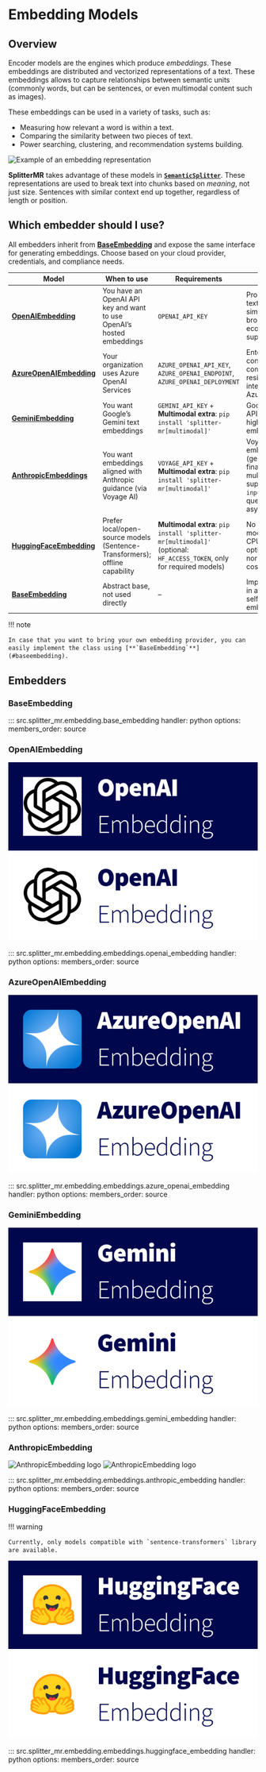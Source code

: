 # **Embedding Models**

## Overview

Encoder models are the engines which produce *embeddings*. These embeddings are distributed and vectorized representations of a text. These embeddings allows to capture relationships between semantic units (commonly words, but can be sentences, or even multimodal content such as images).  

These embeddings can be used in a variety of tasks, such as:

- Measuring how relevant a word is within a text.  
- Comparing the similarity between two pieces of text.  
- Power searching, clustering, and recommendation systems building.  

![Example of an embedding representation](../assets/vectorization.png)

**SplitterMR** takes advantage of these models in [**`SemanticSplitter`**](./splitter.md#semanticsplitter). These representations are used to break text into chunks based on *meaning*, not just size. Sentences with similar context end up together, regardless of length or position.

## Which embedder should I use?

All embedders inherit from [**BaseEmbedding**](#baseembedding) and expose the same interface for generating embeddings. Choose based on your cloud provider, credentials, and compliance needs.

| Model                                             | When to use                                                                 | Requirements                                                                                                        | Features                                                                                                            |
| ------------------------------------------------- | --------------------------------------------------------------------------- | ------------------------------------------------------------------------------------------------------------------- | ------------------------------------------------------------------------------------------------------------------- |
| [**OpenAIEmbedding**](#openaiembedding)           | You have an OpenAI API key and want to use OpenAI’s hosted embeddings       | `OPENAI_API_KEY`                                                                                                    | Production-ready text embeddings; simple setup; broad ecosystem/tooling support.                                    |
| [**AzureOpenAIEmbedding**](#azureopenaiembedding) | Your organization uses Azure OpenAI Services                                | `AZURE_OPENAI_API_KEY`, `AZURE_OPENAI_ENDPOINT`, `AZURE_OPENAI_DEPLOYMENT`                                          | Enterprise controls, Azure compliance & data residency; integrates with Azure identity.                             |
| [**GeminiEmbedding**](#geminiembedding)           | You want Google’s Gemini text embeddings                                    | `GEMINI_API_KEY` + **Multimodal extra**: `pip install 'splitter-mr[multimodal]'`                                      | Google Gemini API; modern, high-quality text embeddings.                                                            |
| [**AnthropicEmbeddings**](#anthropicembedding)   | You want embeddings aligned with Anthropic guidance (via Voyage AI)         | `VOYAGE_API_KEY` + **Multimodal extra**: `pip install 'splitter-mr[multimodal]'`                                      | Voyage AI embeddings (general, code, finance, law, multimodal); supports `input_type` for query/document asymmetry. |
| [**HuggingFaceEmbedding**](#huggingfaceembedding) | Prefer local/open-source models (Sentence-Transformers); offline capability | **Multimodal extra**: `pip install 'splitter-mr[multimodal]'` (optional: `HF_ACCESS_TOKEN`, only for required models) | No API key; huge model zoo; CPU/GPU/MPS; optional L2 normalization for cosine similarity.                           |
| [**BaseEmbedding**](#baseembedding)               | Abstract base, not used directly                                            | –                                                                                                                   | Implement to plug in a custom or self-hosted embedder.                                                              |

!!! note

    In case that you want to bring your own embedding provider, you can easily implement the class using [**`BaseEmbedding`**](#baseembedding).

## Embedders

### BaseEmbedding

::: src.splitter_mr.embedding.base_embedding
    handler: python
    options:
      members_order: source

### OpenAIEmbedding

![OpenAIEmbedding logo](../assets/openai_embedding_model_button.svg#gh-light-mode-only)
![OpenAIEmbedding logo](../assets/openai_embedding_model_button_white.svg#gh-dark-mode-only)

::: src.splitter_mr.embedding.embeddings.openai_embedding
    handler: python
    options:
      members_order: source

### AzureOpenAIEmbedding

![AzureOpenAIEmbedding logo](../assets/azure_openai_embedding_model_button.svg#gh-light-mode-only)
![AzureOpenAIEmbedding logo](../assets/azure_openai_embedding_model_button_white.svg#gh-dark-mode-only)

::: src.splitter_mr.embedding.embeddings.azure_openai_embedding
    handler: python
    options:
      members_order: source

### GeminiEmbedding

![GeminiEmbedding logo](../assets/gemini_embedding_model_button.svg#gh-light-mode-only)
![GeminiEmbedding logo](../assets/gemini_embedding_model_button_white.svg#gh-dark-mode-only)

::: src.splitter_mr.embedding.embeddings.gemini_embedding
    handler: python
    options:
      members_order: source

### AnthropicEmbedding

![AnthropicEmbedding logo](../assets/anthropic_embedding_model_button.svg#gh-light-mode-only)
![AnthropicEmbedding logo](../assets/anthropic_embedding_model_button_white.svg#gh-dark-mode-only)

::: src.splitter_mr.embedding.embeddings.anthropic_embedding
    handler: python
    options:
      members_order: source

### HuggingFaceEmbedding

!!! warning

    Currently, only models compatible with `sentence-transformers` library are available. 

![HuggingFaceEmbedding logo](../assets/huggingface_embedding_model_button.svg#gh-light-mode-only)
![HuggingFaceEmbedding logo](../assets/huggingface_embedding_model_button_white.svg#gh-dark-mode-only)

::: src.splitter_mr.embedding.embeddings.huggingface_embedding
    handler: python
    options:
      members_order: source
